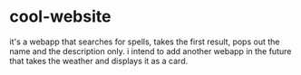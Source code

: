 # cool-website
it's a webapp that searches for spells, takes the first result, pops out the name and the description only.
i intend to add another webapp in the future that takes the weather and displays it as a card.
